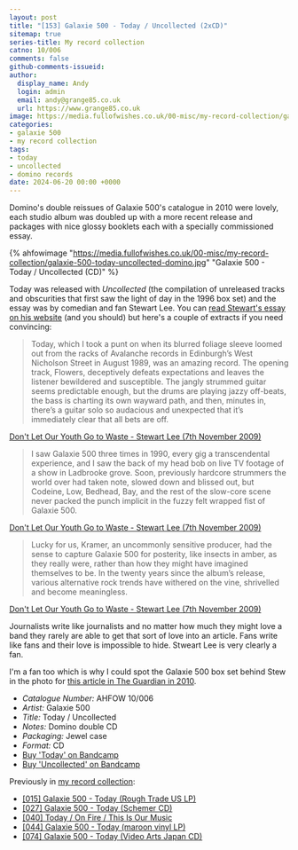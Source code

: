 ```yaml
---
layout: post
title: "[153] Galaxie 500 - Today / Uncollected (2xCD)"
sitemap: true
series-title: My record collection
catno: 10/006
comments: false
github-comments-issueid:
author:
  display_name: Andy
  login: admin
  email: andy@grange85.co.uk
  url: https://www.grange85.co.uk
image: https://media.fullofwishes.co.uk/00-misc/my-record-collection/galaxie-500-today-uncollected-domino.jpg
categories:
- galaxie 500
- my record collection
tags:
- today
- uncollected
- domino records
date: 2024-06-20 00:00 +0000
---
```

Domino's double reissues of Galaxie 500's catalogue in 2010 were lovely, each studio album was doubled up with a more recent release and packages with nice glossy booklets each with a specially commissioned essay. 

{% ahfowimage "https://media.fullofwishes.co.uk/00-misc/my-record-collection/galaxie-500-today-uncollected-domino.jpg" "Galaxie 500 - Today / Uncollected (CD)" %}

Today was released with _Uncollected_ (the compilation of unreleased tracks and obscurities that first saw the light of day in the 1996 box set) and the essay was by comedian and fan Stewart Lee. You can [read Stewart's essay on his website](https://www.stewartlee.co.uk/written-for-love/dont-let-our-youth-go-to-waste/) (and you should) but here's a couple of extracts if you need convincing:

<blockquote>
Today, which I took a punt on when its blurred foliage sleeve loomed out from the racks of Avalanche records in Edinburgh’s West Nicholson Street in August 1989, was an amazing record. The opening track, Flowers, deceptively defeats expectations and leaves the listener bewildered and susceptible. The jangly strummed guitar seems predictable enough, but the drums are playing jazzy off-beats, the bass is charting its own wayward path, and then, minutes in, there’s a guitar solo so audacious and unexpected that it’s immediately clear that all bets are off.
</blockquote>
<p class="caption"><a href="https://www.stewartlee.co.uk/written-for-love/dont-let-our-youth-go-to-waste/">Don't Let Our Youth Go to Waste - Stewart Lee (7th November 2009)</a></p>

<blockquote>
 I saw Galaxie 500 three times in 1990, every gig a transcendental experience, and I saw the back of my head bob on live TV footage of a show in Ladbrooke grove. Soon, previously hardcore strummers the world over had taken note, slowed down and blissed out, but Codeine, Low, Bedhead, Bay, and the rest of the slow-core scene never packed the punch implicit in the fuzzy felt wrapped fist of Galaxie 500.
</blockquote>
<p class="caption"><a href="https://www.stewartlee.co.uk/written-for-love/dont-let-our-youth-go-to-waste/">Don't Let Our Youth Go to Waste - Stewart Lee (7th November 2009)</a></p>

<blockquote>
Lucky for us, Kramer, an uncommonly sensitive producer, had the sense to capture Galaxie 500 for posterity, like insects in amber, as they really were, rather than how they might have imagined themselves to be. In the twenty years since the album’s release, various alternative rock trends have withered on the vine, shrivelled and become meaningless.
</blockquote>
<p class="caption"><a href="https://www.stewartlee.co.uk/written-for-love/dont-let-our-youth-go-to-waste/">Don't Let Our Youth Go to Waste - Stewart Lee (7th November 2009)</a></p>

Journalists write like journalists and no matter how much they might love a band they rarely are able to get that sort of love into an article. Fans write like fans and their love is impossible to hide. Stweart Lee is very clearly a fan. 

I'm a fan too which is why I could spot the Galaxie 500 box set behind Stew in the photo for [this article in The Guardian in 2010](https://www.theguardian.com/culture/2010/aug/01/stewart-lee-collecting-comics-stand-up).

 - *Catalogue Number:* AHFOW 10/006
 - *Artist:* Galaxie 500
 - *Title:* Today / Uncollected
 - *Notes:* Domino double CD
 - *Packaging:* Jewel case
 - *Format:* CD
 - [Buy 'Today' on Bandcamp](https://galaxie500.bandcamp.com/album/today)
 - [Buy 'Uncollected' on Bandcamp](https://galaxie500.bandcamp.com/album/uncollected)

Previously in [my record collection](/category/my-record-collection):
 - [[015] Galaxie 500 - Today (Rough Trade US LP)](/2023/03/09/my-record-collection-015-galaxie-500-today-rough-trade-us-lp/)
 - [[027] Galaxie 500 - Today (Schemer CD)](/2023/04/20/my-record-collection-027-galaxie-500-today-schemer-cd/)
 - [[040] Today / On Fire / This Is Our Music](/2023/06/05/my-record-collection-040-today-on-fire-this-is-our-music/)
 - [[044] Galaxie 500 - Today (maroon vinyl LP)](/2023/06/19/my-record-collection-044-galaxie-500-today/)
 - [[074] Galaxie 500 - Today (Video Arts Japan CD)](/2023/09/21/my-record-collection-071-galaxie-500-today-video-arts-japan-cd/)
